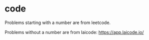 # code
Problems starting with a number are from leetcode.

Problems without a number are from laicode: 
https://app.laicode.io/
